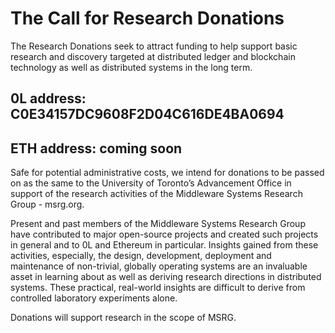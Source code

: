 # The Call for Research Donations

The Research Donations seek to attract funding to help support basic research and discovery targeted at distributed ledger and blockchain technology as well as distributed systems in the long term.

## 0L address:     C0E34157DC9608F2D04C616DE4BA0694
## ETH address:    coming soon

Safe for potential administrative costs, we intend for donations to be passed on as the same to the University of Toronto’s Advancement Office in support of the research activities of the Middleware Systems Research Group - msrg.org.

Present and past members of the Middleware Systems Research Group have contributed to major open-source projects and created such projects in general and to 0L and Ethereum in particular. Insights gained from these activities, especially, the design, development, deployment and maintenance of non-trivial, globally operating systems are an invaluable asset in learning about as well as deriving research directions in distributed systems. These practical, real-world insights are difficult to derive from controlled laboratory experiments alone.

Donations will support research in the scope of MSRG.
